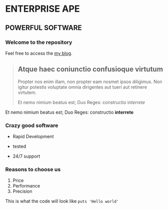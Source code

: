 ENTERPRISE APE
==============

POWERFUL SOFTWARE
-----------------

### Welcome to the repository

Feel free to access the [my blog](http://bradthenomad.blogspot.com).

> ## Atque haec coniunctio confusioque virtutum
>
>Propter nos enim illam, non propter eam nosmet ipsos diligimus. Non igitur potestis voluptate omnia dirigentes aut tueri aut retinere virtutem. 
>
>Et nemo nimium beatus est; Duo Reges: constructio i*nterrete*

Et nemo nimium beatus est; Duo Reges: constructio **interrete**

### Crazy good software

* Rapid Development
+ tested
- 24/7 support

### Reasons to choose us
1. Price
2. Performance
3. Precision

This is what the code will look like `puts 'Hello world'`